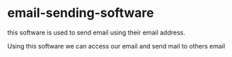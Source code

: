 # email-sending-software
this software is used to send email using their email address.

Using this software we can access our email and send mail to others email

